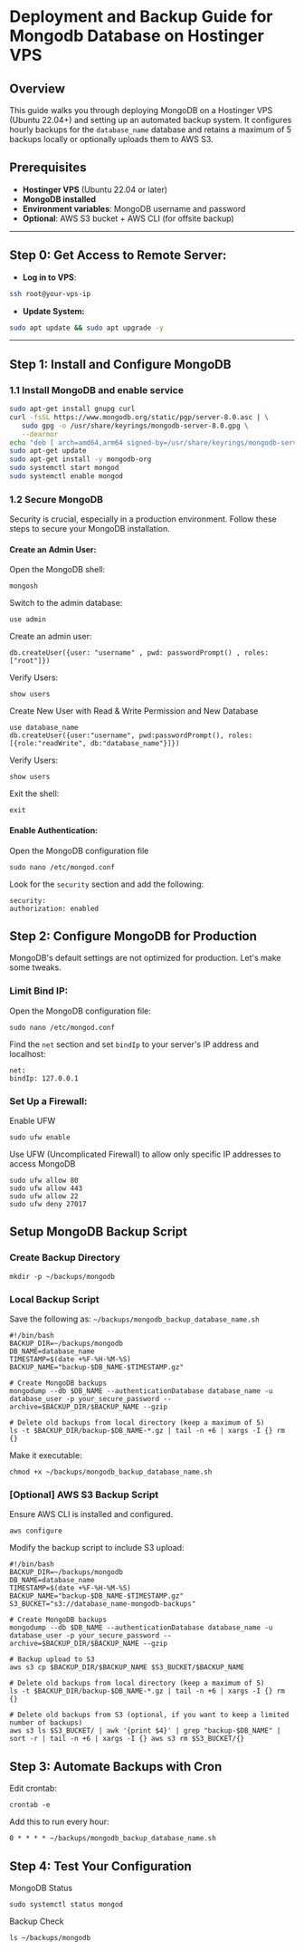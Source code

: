 # Deployment and Backup Guide for Mongodb Database on Hostinger VPS

## Overview

This guide walks you through deploying MongoDB on a Hostinger VPS (Ubuntu 22.04+) and setting up an automated backup system. It configures hourly backups for the `database_name` database and retains a maximum of 5 backups locally or optionally uploads them to AWS S3.

## Prerequisites

- **Hostinger VPS** (Ubuntu 22.04 or later)
- **MongoDB installed**
- **Environment variables**: MongoDB username and password
- **Optional**: AWS S3 bucket + AWS CLI (for offsite backup)

---

## Step 0: Get Access to Remote Server:

- **Log in to VPS**:

```bash
ssh root@your-vps-ip
```

- **Update System:**

```bash
sudo apt update && sudo apt upgrade -y
```

---

## Step 1: Install and Configure MongoDB

### 1.1 Install MongoDB and enable service

```bash
sudo apt-get install gnupg curl
curl -fsSL https://www.mongodb.org/static/pgp/server-8.0.asc | \
   sudo gpg -o /usr/share/keyrings/mongodb-server-8.0.gpg \
   --dearmor
echo "deb [ arch=amd64,arm64 signed-by=/usr/share/keyrings/mongodb-server-8.0.gpg ] https://repo.mongodb.org/apt/ubuntu noble/mongodb-org/8.0 multiverse" | sudo tee /etc/apt/sources.list.d/mongodb-org-8.0.list
sudo apt-get update
sudo apt-get install -y mongodb-org
sudo systemctl start mongod
sudo systemctl enable mongod
```

### 1.2 Secure MongoDB

Security is crucial, especially in a production environment. Follow these steps to secure your MongoDB installation.

#### Create an Admin User:

Open the MongoDB shell:

```
mongosh
```

Switch to the admin database:

```
use admin
```

Create an admin user:

```
db.createUser({user: "username" , pwd: passwordPrompt() , roles: ["root"]})
```

Verify Users:

```
show users
```

Create New User with Read & Write Permission and New Database

```
use database_name
db.createUser({user:"username", pwd:passwordPrompt(), roles:[{role:"readWrite", db:"database_name"}]})
```

Verify Users:

```
show users
```

Exit the shell:

```
exit
```

#### Enable Authentication:

Open the MongoDB configuration file

```
sudo nano /etc/mongod.conf
```

Look for the `security` section and add the following:

```
security:
authorization: enabled
```

## Step 2: Configure MongoDB for Production

MongoDB's default settings are not optimized for production. Let's make some tweaks.

### Limit Bind IP:

Open the MongoDB configuration file:

```
sudo nano /etc/mongod.conf
```

Find the `net` section and set `bindIp` to your server's IP address and localhost:

```
net:
bindIp: 127.0.0.1
```

### Set Up a Firewall:

Enable UFW

```
sudo ufw enable
```

Use UFW (Uncomplicated Firewall) to allow only specific IP addresses to access MongoDB

```
sudo ufw allow 80
sudo ufw allow 443
sudo ufw allow 22
sudo ufw deny 27017
```

## Setup MongoDB Backup Script

### Create Backup Directory

```
mkdir -p ~/backups/mongodb
```

### Local Backup Script

Save the following as: `~/backups/mongodb_backup_database_name.sh`

```
#!/bin/bash
BACKUP_DIR=~/backups/mongodb
DB_NAME=database_name
TIMESTAMP=$(date +%F-%H-%M-%S)
BACKUP_NAME="backup-$DB_NAME-$TIMESTAMP.gz"

# Create MongoDB backups
mongodump --db $DB_NAME --authenticationDatabase database_name -u database_user -p your_secure_password --archive=$BACKUP_DIR/$BACKUP_NAME --gzip

# Delete old backups from local directory (keep a maximum of 5)
ls -t $BACKUP_DIR/backup-$DB_NAME-*.gz | tail -n +6 | xargs -I {} rm {}
```

Make it executable:

```
chmod +x ~/backups/mongodb_backup_database_name.sh
```

### [Optional] AWS S3 Backup Script

Ensure AWS CLI is installed and configured.

```
aws configure
```

Modify the backup script to include S3 upload:

```
#!/bin/bash
BACKUP_DIR=~/backups/mongodb
DB_NAME=database_name
TIMESTAMP=$(date +%F-%H-%M-%S)
BACKUP_NAME="backup-$DB_NAME-$TIMESTAMP.gz"
S3_BUCKET="s3://database_name-mongodb-backups"

# Create MongoDB backups
mongodump --db $DB_NAME --authenticationDatabase database_name -u database_user -p your_secure_password --archive=$BACKUP_DIR/$BACKUP_NAME --gzip

# Backup upload to S3
aws s3 cp $BACKUP_DIR/$BACKUP_NAME $S3_BUCKET/$BACKUP_NAME

# Delete old backups from local directory (keep a maximum of 5)
ls -t $BACKUP_DIR/backup-$DB_NAME-*.gz | tail -n +6 | xargs -I {} rm {}

# Delete old backups from S3 (optional, if you want to keep a limited number of backups)
aws s3 ls $S3_BUCKET/ | awk '{print $4}' | grep "backup-$DB_NAME" | sort -r | tail -n +6 | xargs -I {} aws s3 rm $S3_BUCKET/{}
```

## Step 3: Automate Backups with Cron

Edit crontab:

```
crontab -e
```

Add this to run every hour:

```
0 * * * * ~/backups/mongodb_backup_database_name.sh
```

## Step 4: Test Your Configuration

MongoDB Status

```
sudo systemctl status mongod
```

Backup Check

```
ls ~/backups/mongodb
```

###
